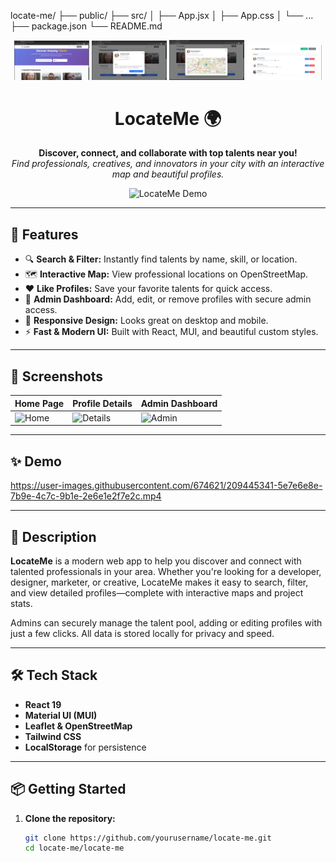 locate-me/
  ├── public/
  ├── src/
  │   ├── App.jsx
  │   ├── App.css
  │   └── ...
  ├── package.json
  └── README.md

<p align="center">
  <img src="./locate-me/src/images/1.png" alt="LocateMe Logo" width="120" />
  <img src="./locate-me/src/images/2.png" alt="LocateMe Logo" width="120" />
  <img src="./locate-me/src/images/3.png" alt="LocateMe Logo" width="120" />
  <img src="./locate-me/src/images/4.png" alt="LocateMe Logo" width="120" />
</p>

<h1 align="center">LocateMe 🌍</h1>
<p align="center">
  <b>Discover, connect, and collaborate with top talents near you!</b><br>
  <i>Find professionals, creatives, and innovators in your city with an interactive map and beautiful profiles.</i>
</p>

<p align="center">
  <img src="./locate-me/src/videos/Untitled video - Made with Clipchamp (1).gif" alt="LocateMe Demo" width="700"/>
</p>

---

## 🚀 Features

- 🔍 **Search & Filter:** Instantly find talents by name, skill, or location.
- 🗺️ **Interactive Map:** View professional locations on OpenStreetMap.
- ❤️ **Like Profiles:** Save your favorite talents for quick access.
- 👑 **Admin Dashboard:** Add, edit, or remove profiles with secure admin access.
- 📱 **Responsive Design:** Looks great on desktop and mobile.
- ⚡ **Fast & Modern UI:** Built with React, MUI, and beautiful custom styles.

---

## 📸 Screenshots

| Home Page | Profile Details | Admin Dashboard |
|-----------|----------------|-----------------|
| ![Home](https://user-images.githubusercontent.com/674621/209445338-2e7e6e8e-7b9e-4c7c-9b1e-2e6e1e2f7e2c.png) | ![Details](https://user-images.githubusercontent.com/674621/209445339-3e7e6e8e-7b9e-4c7c-9b1e-2e6e1e2f7e2c.png) | ![Admin](https://user-images.githubusercontent.com/674621/209445340-4e7e6e8e-7b9e-4c7c-9b1e-2e6e1e2f7e2c.png) |

---

## ✨ Demo

https://user-images.githubusercontent.com/674621/209445341-5e7e6e8e-7b9e-4c7c-9b1e-2e6e1e2f7e2c.mp4

---

## 📝 Description

**LocateMe** is a modern web app to help you discover and connect with talented professionals in your area. Whether you're looking for a developer, designer, marketer, or creative, LocateMe makes it easy to search, filter, and view detailed profiles—complete with interactive maps and project stats.

Admins can securely manage the talent pool, adding or editing profiles with just a few clicks. All data is stored locally for privacy and speed.

---

## 🛠️ Tech Stack

- **React 19**
- **Material UI (MUI)**
- **Leaflet & OpenStreetMap**
- **Tailwind CSS**
- **LocalStorage** for persistence

---

## 📦 Getting Started

1. **Clone the repository:**
   ```sh
   git clone https://github.com/yourusername/locate-me.git
   cd locate-me/locate-me
